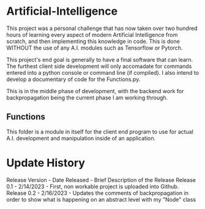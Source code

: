 # Artificial-Intelligence
This project was a personal challenge that has now taken over two hundred hours of learning every aspect of modern Artificial Intelligence from scratch, and then implementing this knowledge in code. This is done WITHOUT the use of any A.I. modules such as Tensorflow or Pytorch. 

This project's end goal is generally to have a final software that can learn. The furthest client side development will only accomadate for commands entered into a python console or command line (if compiled). I also intend to develop a documentary of code for the Functions.py. 

This is in the middle phase of development, with the backend work for backpropagation being the current phase I am working through. 

## Functions 
This folder is a module in itself for the client end program to use for actual A.I. development and manipulation inside of an application. 


# Update History 
Release Version - Date Released - Brief Description of the Release 
Release 0.1 - 2/14/2023 - First, non workable project is uploaded into Github. 
Release 0.2 - 2/16/2023 - Updates the comments of backpropagation in order to show what is happening on an abstract level with my "Node" class 
